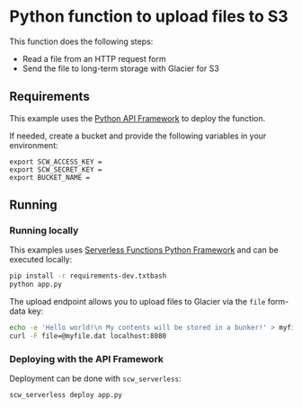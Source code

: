 # Python function to upload files to S3

This function does the following steps:

* Read a file from an HTTP request form
* Send the file to long-term storage with Glacier for S3

## Requirements

This example uses the [Python API Framework](https://github.com/scaleway/serverless-api-project) to deploy the function.

If needed, create a bucket and provide the following variables in your environment:

```env
export SCW_ACCESS_KEY =
export SCW_SECRET_KEY =
export BUCKET_NAME =
```

## Running

### Running locally

This examples uses [Serverless Functions Python Framework](https://github.com/scaleway/serverless-functions-python) and can be executed locally:

```bash
pip install -r requirements-dev.txtbash
python app.py
```

The upload endpoint allows you to upload files to Glacier via the `file` form-data key:

```bash
echo -e 'Hello world!\n My contents will be stored in a bunker!' > myfile.dat
curl -F file=@myfile.dat localhost:8080
```

### Deploying with the API Framework

Deployment can be done with `scw_serverless`:

```bash
scw_serverless deploy app.py
```
